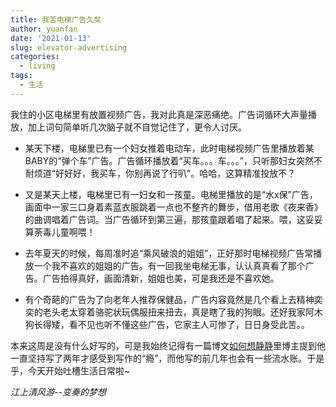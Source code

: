 ```yaml
---
title: 我苦电梯广告久矣
author: yuanfan
date: '2021-01-13'
slug: elevator-advertising
categories:
  - living
tags:
  - 生活
---
```


我住的小区电梯里有放置视频广告，我对此真是深恶痛绝。广告词循环大声量播放，加上词句简单听几次脑子就不自觉记住了，更令人讨厌。

<!--more-->

+ 某天下楼，电梯里已有一个妇女推着电动车，此时电梯视频广告里播放着某BABY的“弹个车”广告。广告循环播放着“买车。。。车。。。”，只听那妇女突然不耐烦道“好好好，我买车，你别再说了行叭”。哈哈，这算精准投放不？

+ 又是某天上楼，电梯里已有一妇女和一孩童。电梯里播放的是“水x保”广告，画面中一家三口身着素蓝衣服跳着一点也不整齐的舞步，借用老歌《夜来香》的曲调唱着广告词。当广告循环到第三遍，那孩童跟着唱了起来。喂，这妥妥算荼毒儿童啊喂！

+ 去年夏天的时候，每周准时追“乘风破浪的姐姐”，正好那时电梯视频广告常播放一个我不喜欢的姐姐的广告。有一回我坐电梯无事，认认真真看了那个广告。广告拍得真好，画面清新，姐姐也美，可是我还是不喜欢她。

+ 有个奇葩的广告为了向老年人推荐保健品，广告内容竟然是几个看上去精神奕奕的老头老太穿着骆驼状玩偶服扭来扭去，真是瞎了我的狗眼。还好我家阿木狗长得矮，看不见也听不懂这些广告，它家主人可惨了，日日身受此苦。。

本来这周是没有什么好写的，可是我始终记得有一篇博文[如何想静静](https://yihui.org/cn/2019/07/inner-peace/)里博主提到他一直坚持写了两年才感受到写作的“瘾”，而他写的前几年也会有一些流水账。于是乎，今天开始吐槽生活日常啦~

*江上清风游--变奏的梦想*
